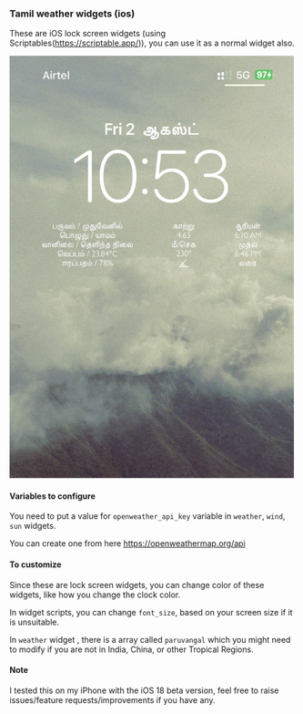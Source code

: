 
### Tamil weather widgets (ios)

These are iOS lock screen widgets (using Scriptables(https://scriptable.app/)), you can use it as a normal widget also.

<img src="IMG_9722.jpg" alt="tamil weather widgets" width="500"/>



#### Variables to configure


You need to put a value for `openweather_api_key` variable in `weather`, `wind`, `sun` widgets.

You can create one from here https://openweathermap.org/api

#### To customize

Since these are lock screen widgets, you can change color of these widgets, like how you change the clock color.

In widget scripts, you can change `font_size`, based on your screen size if it is unsuitable.


In `weather` widget , there is a array called `paruvangal` which you might need to modify if you are not in India, China, or other Tropical Regions.


#### Note

I tested this on my iPhone with the iOS 18 beta version, feel free to raise issues/feature requests/improvements if you have any.

